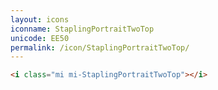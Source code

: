 ```yaml
---
layout: icons
iconname: StaplingPortraitTwoTop
unicode: EE50
permalink: /icon/StaplingPortraitTwoTop/
---
```


``` html
<i class="mi mi-StaplingPortraitTwoTop"></i>
```
